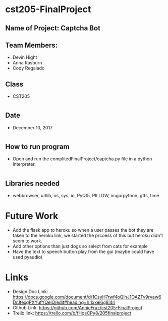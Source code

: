 # cst205-FinalProject
## Name of Project: Captcha Bot
## Team Members: 
* Devin Hight
* Anna Rasburn
* Cody Regalado
##
## Class
* CST205 
#
## Date
* December 10, 2017
#
## How to run program
* Open and run the complitedFinalProject/captcha.py file in a python interpreter.
#
## Libraries needed 
* webbrowser, urllib, os, sys, io, PyQt5, PILLOW, imgurpython, gtts, time
#
# Future Work
* Add the flask app to heroku so when a user passes the bot they are taken to the heroku link, we started the prcoess of this but heroku didn't seem to work.
* Add other options than just dogs so select from cats for example
* Have the text to speech button play from the gui (maybe could have used pyaudio)
#
# Links
* Design Doc Link: https://docs.google.com/document/d/1CsyH7rwf4oQlhJ1OAZTv9rvaw6DrJtexgPXYufYQelQ/edit#heading=h.1xxei6g8i4ri
* Github Link: https://github.com/AnnieFraz/cst205-FinalProject
* Trello link: https://trello.com/b/fHqsCPy8/205finalproject
